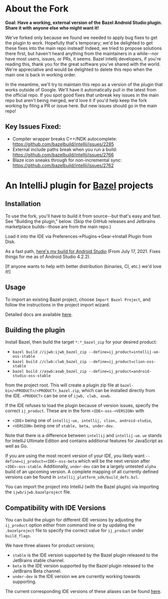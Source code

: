 # About the Fork

**Goal: Have a working, external version of the Bazel Android Studio plugin. Share it with anyone else who might want it!**

We've forked only because we found we needed to apply bug fixes to get the plugin to work. Hopefully that's temporary; we'd be delighted to get these fixes into the main repo instead! Indeed, we tried to propose solutions there first, but haven't heard anything from the maintainers in a while--nor have most users, issues, or PRs, it seems. Bazel intellij developers, if you're reading this, thank you for the great software you've shared with the world. We're appreciative and would be delighted to delete this repo when the main one is back in working order.

In the meantime, we'll try to maintain this repo as a version of the plugin that works outside of Google. We'll have it automatically pull in the latest from the official repo. If you spot good fixes that unbreak key issues in the main repo but aren't being merged, we'd love it if you'd help keep the fork working by filing a PR or issue here. But new issues should go in the main repo!

## Key Issues Fixed:

- Compiler wrapper breaks C++/NDK autocomplete: https://github.com/bazelbuild/intellij/issues/2285
- External include paths break when you run a build: https://github.com/bazelbuild/intellij/issues/2766
- Blaze icon sneaks through for non-incremental sync: https://github.com/bazelbuild/intellij/issues/2762

# An IntelliJ plugin for [Bazel](http://bazel.build) projects

## Installation

To use the fork, you'll have to build it from source--but that's easy and fast. See "Building the plugin," below. (Skip the GitHub releases and Jetbrains marketplace builds--those are from the main repo.)

Load it into the IDE via Preferences->Plugins->Gear->Install Plugin from Disk.

As a fast path, [here's my build for Android Studio](https://github.com/hedronvision/bazelbuild-intellij/releases/download/v2021.07.17/aswb_bazel.zip) (From July 17, 2021. Fixes things for me as of Android Studio 4.2.2).

[If anyone wants to help with better distribution (binaries, CI, etc.) we'd love it!]

## Usage

To import an existing Bazel project, choose `Import Bazel Project`,
and follow the instructions in the project import wizard.

Detailed docs are available [here](http://ij.bazel.build).


## Building the plugin

Install Bazel, then build the target `*:*_bazel_zip` for your desired product:

* `bazel build //ijwb:ijwb_bazel_zip --define=ij_product=intellij-ue-oss-stable`
* `bazel build //clwb:clwb_bazel_zip --define=ij_product=clion-oss-stable`
* `bazel build //aswb:aswb_bazel_zip --define=ij_product=android-studio-oss-stable`

from the project root. This will create a plugin zip file at
`bazel-bin/<PRODUCT>/<PRODUCT>_bazel.zip`, which can be installed directly
from the IDE. `<PRODUCT>` can be one of `ijwb, clwb, aswb`.

If the IDE refuses to load the plugin because of version issues, specify the
correct `ij_product`. These are in the form `<IDE>-oss-<VERSION>` with 
  * `<IDE>` being one of `intellij-ue, intellij, clion, android-studio`, 
  * `<VERSION>` being one of `stable, beta, under-dev`.

Note that there is a difference between `intellij` and `intellij-ue`.
`ue` stands for IntelliJ Ultimate Edition and contains additional 
features for JavaScript as well as Go.

If you are using the most recent version of your IDE, you likely want
`--define=ij_product=<IDE>-oss-beta` which will be the next version after
`<IDE>-oss-stable`. Additionally, `under-dev` can be a largely untested `alpha` 
build of an upcoming version. A complete mapping of all currently defined 
versions can be found in  `intellij_platform_sdk/build_defs.bzl`.

You can import the project into IntelliJ (with the Bazel plugin)
via importing the `ijwb/ijwb.bazelproject` file.

## Compatibility with IDE Versions

You can build the plugin for different IDE versions by adjusting the `ij_product` 
option either from command line or by updating the `.bazelproject` file to specify
the correct value for `ij_product` under `build_flags`. 

We have three aliases for product versions;
  * `stable` is the IDE version supported by the Bazel plugin released to 
  the JetBrains stable channel.
  * `beta` is the IDE version supported by the Bazel plugin released to
  the JetBrains Beta channel.
  * `under-dev` is the IDE version we are currently working towards supporting.

The current corresponding IDE versions of these aliases can be found [here](./intellij_platform_sdk/build_defs.bzl#L31).
